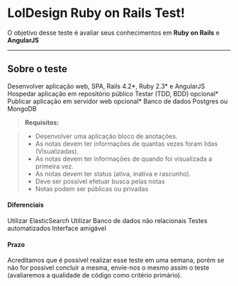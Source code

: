 LolDesign Ruby on Rails Test!
===================


O objetivo desse teste é avaliar seus conhecimentos em **Ruby on Rails** e **AngularJS** 

----------


Sobre o teste
-------------

Desenvolver aplicação web, SPA, Rails 4.2*, Ruby 2.3* e AngularJS
Hospedar aplicação em repositório público
Testar (TDD, BDD) opcional*
Publicar aplicação em servidor web opcional*
Banco de dados Postgres ou MongoDB

> **Requisitos:**

> - Desenvolver uma aplicação bloco de anotações.
> - As notas devem ter informações de quantas vezes foram lidas (Visualizadas).
> - As notas devem ter informações de quando foi visualizada a primeira vez.
> - As notas devem ter status (ativa, inativa e rascunho).
> - Deve ser possível efetuar busca pelas notas
> - Notas podem ser públicas ou privadas

#### <i class="icon-file"></i> Diferenciais

Utilizar ElasticSearch
Utilizar Banco de dados não relacionais
Testes automatizados
Interface amigável


#### <i class="icon-folder-open"></i> Prazo

Acreditamos que é possível realizar esse teste em uma semana, porém se não for possível concluir a mesma, envie-nos o mesmo assim o teste (avaliaremos a qualidade de código como critério primário).

    
